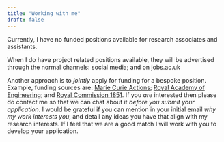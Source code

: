 ```yaml
---
title: "Working with me"
draft: false
---
```


Currently, I have no funded positions available for research associates and assistants.

When I do have project related positions available, they will be advertised through the normal channels: social media; and on jobs.ac.uk

Another approach is to _jointly_ apply for funding for a bespoke position.
Example, funding sources are:
[Marie Curie Actions](https://ec.europa.eu/research/mariecurieactions/about/individual-fellowships_en);
[Royal Academy of Engineering](http://www.raeng.org.uk/grants-and-prizes/support-for-research/raeng-research-fellowship);
and
[Royal Commission 1851](https://www.royalcommission1851.org/).
If you _are_ interested then please do contact me so that we can chat about it _before you submit your application_.
I would be grateful if you can mention in your initial email _why my work interests you_, and detail any ideas you have that align with my research interests.
If I feel that we are a good match I will work with you to develop your application.
